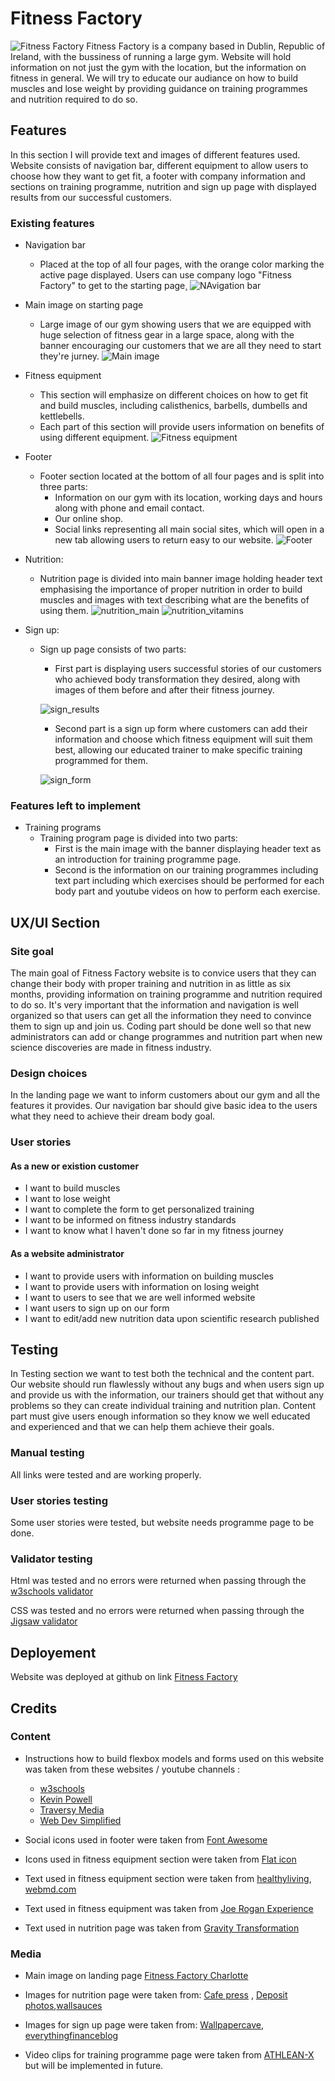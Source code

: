 # Fitness Factory
![Fitness Factory](documentation/fitness_factory_mockup.jpg)
Fitness Factory is a company based in Dublin, Republic of Ireland, with the bussiness of running a large
gym. Website will hold information on not just the gym with the location, but the information 
on fitness in general. We will try to educate our audiance on how to build muscles and lose weight by providing guidance
on training programmes and nutrition required to do so.

## Features

In this section I will provide text and images of different features used. Website consists of navigation bar, different 
equipment to allow users to choose how they want to get fit, a footer with company information and sections on training programme,
nutrition and sign up page with displayed results from our successful customers.

### Existing features

* Navigation bar
  * Placed at the top of all four pages, with the orange color marking the active page displayed. Users can use company logo "Fitness Factory" to
  get to the starting page¸
![NAvigation bar](documentation/navbar.jpg)

* Main image on starting page
  * Large image of our gym showing users that we are equipped with huge selection of fitness gear in a large space, along with the banner encouraging our
  customers that we are all they need to start they're jurney.
![Main image](documentation/main_image.jpg)
* Fitness equipment
  * This section will emphasize on different choices on how to get fit and build muscles, including calisthenics, barbells, dumbells and kettlebells.
  * Each part of this section will provide users information on benefits of using different equipment.
![Fitness equipment](documentation/fitness_equipment.jpg)
* Footer
  * Footer section located at the bottom of all four pages and is split into three parts:
    * Information on our gym with its location, working days and hours along with phone and email contact.
    * Our online shop.
    * Social links representing all main social sites, which will open in a new tab allowing users to return easy to our website.
![Footer](documentation/footer.jpg)

* Nutrition:
  * Nutrition page is divided into main banner image holding header text emphasising the importance of proper nutrition in order to build muscles
  and images with text describing what are the benefits of using them.
![nutrition_main](documentation/nutrition.jpg)
![nutrition_vitamins](documentation/nutrition_vitamins.jpg)
* Sign up:
  * Sign up page consists of two parts:
    * First part is displaying users successful stories of our customers who achieved body transformation they desired, along with images of
    them before and after their fitness journey.

    ![sign_results](documentation/sign_results.jpg)
    * Second part is a sign up form where customers can add their information and choose which fitness equipment will suit them best, allowing our
    educated trainer to make specific training programmed for them.

    ![sign_form](documentation/sign_form.jpg)

### Features left to implement
* Training programs
  * Training program page is divided into two parts:
    * First is the main image with the banner displaying header text as an introduction for training programme page.
    * Second is the information on our training programmes including text part including which exercises should be performed for each body part
     and youtube videos on how to perform each exercise.
    
## UX/UI Section

### Site goal

The main goal of Fitness Factory website is to convice users that they can change their body with proper training and nutrition in as little as six
months, providing information on training programme and nutrition required to do so. It's very important that the information and navigation is well 
organized so that users can get all the information they need to convince them to sign up and join us. Coding part should be done well so that new 
administrators can add or change programmes and nutrition part when new science discoveries are made in fitness industry.

### Design choices
In the landing page we want to inform customers about our gym and all the features it provides. Our navigation bar should give basic idea to the users
what they need to achieve their dream body goal.
### User stories

#### As a new or existion customer
* I want to build muscles
* I want to lose weight
* I want to complete the form to get personalized training
* I want to be informed on fitness industry standards
* I want to know what I haven't done so far in my fitness journey

#### As a website administrator
* I want to provide users with information on building muscles
* I want to provide users with information on losing weight
* I want to users to see that we are well informed website
* I want users to sign up on our form
* I want to edit/add new nutrition data upon scientific research published

## Testing
In Testing section we want to test both the technical and the content part. Our website should run flawlessly without any bugs and when users sign up and
provide us with the information, our trainers should get that without any problems so they can create individual training and nutrition plan. Content part 
must give users enough information so they know we well educated and experienced and that we can help them achieve their goals.
### Manual testing
All links were tested and are working properly.

### User stories testing
Some user stories were tested, but website needs programme page to be done.
### Validator testing
Html was tested and no errors were returned when passing through the [w3schools validator](https://validator.w3.org/nu/?doc=https%3A%2F%2Fzoranzoroe.github.io%2Fpp1-fitness-factory%2Findex.html)

CSS was tested and no errors were returned when passing through the [Jigsaw validator](https://jigsaw.w3.org/css-validator/validator?uri=https%3A%2F%2Fzoranzoroe.github.io%2Fpp1-fitness-factory%2Findex.html&profile=css3svg&usermedium=all&warning=1&vextwarning=&lang=en)
## Deployement
Website was deployed at github on link [Fitness Factory](https://zoranzoroe.github.io/pp1-fitness-factory/index.html)
## Credits
### Content
* Instructions how to build flexbox models and forms used on this website was taken from these websites / youtube channels :
  * [w3schools](https://www.w3schools.com/)
  * [Kevin Powell](https://www.youtube.com/kepowob)
  * [Traversy Media](https://www.youtube.com/c/TraversyMedia)
  * [Web Dev Simplified](https://www.youtube.com/c/WebDevSimplified)

* Social icons used in footer were taken from  [Font Awesome](https://fontawesome.com/)
* Icons used in fitness equipment section were taken from [Flat icon](https://www.flaticon.com/)
* Text used in fitness equipment section were taken from [healthyliving](https://healthyliving.azcentral.com/benefits-barbells-5223.html),
[webmd.com](https://www.webmd.com/fitness-exercise/what-to-know-about-dumbbells)
* Text used in fitness equipment was taken from [Joe Rogan Experience](https://www.youtube.com/c/joerogan/)
* Text used in nutrition page was taken from [Gravity Transformation](https://www.youtube.com/user/GravityTrainingSol/)
### Media
* Main image on landing page [Fitness Factory Charlotte](https://www.fitnessfactorycharlotte.com/)
* Images for nutrition page were taken from: [Cafe press](https://www.cafepress.com/+periodic-table-zinc+square-stickers) ,
  [Deposit photos](https://depositphotos.com/),[wallsauces](https://www.wallsauce.com/)
* Images for sign up page were taken from: [Wallpapercave](https://wallpapercave.com/), [everythingfinanceblog](https://everythingfinanceblog.com/23279/gym-membership.html*)

* Video clips for training programme page were taken from [ATHLEAN-X](https://www.youtube.com/c/athleanx/) but will be implemented in future.
